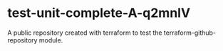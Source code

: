 # test-unit-complete-A-q2mnlV
A public repository created with terraform to test the terraform-github-repository module.
